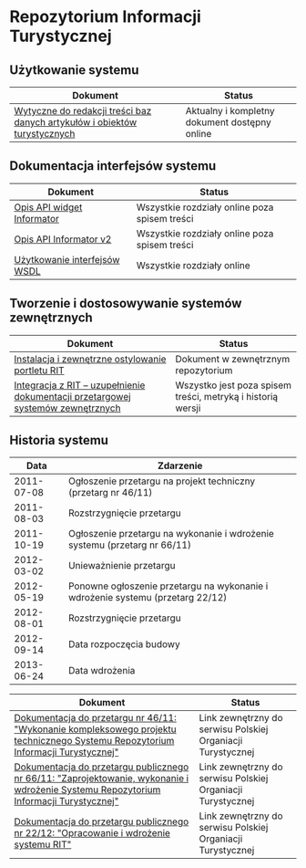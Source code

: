 # Repozytorium Informacji Turystycznej

## Użytkowanie systemu

Dokument | Status
--- | ---
[Wytyczne do redakcji treści baz danych artykułów i obiektów turystycznych](wytyczne-do-redakcji-tresci.md) | Aktualny i kompletny dokument dostępny online

## Dokumentacja interfejsów systemu

Dokument | Status
--- | ---
[Opis API widget Informator](rest-v1.md) | Wszystkie rozdziały online poza spisem treści
[Opis API Informator v2](rest-v2.md) | Wszystkie rozdziały online poza spisem treści
[Użytkowanie interfejsów WSDL](webservices.md) | Wszystkie rozdziały online

## Tworzenie i dostosowywanie systemów zewnętrznych

Dokument | Status
--- | ---
[Instalacja i zewnętrzne ostylowanie portletu RIT](https://github.com/gakowalski/rit-portlet/blob/master/setup.md) | Dokument w zewnętrznym repozytorium
[Integracja z RIT – uzupełnienie dokumentacji przetargowej systemów zewnętrznych](wklad-do-sopz.md) | Wszystko jest poza spisem treści, metryką i historią wersji

## Historia systemu

Data | Zdarzenie
--- | ---
2011-07-08 | Ogłoszenie przetargu na projekt techniczny (przetarg nr 46/11)
2011-08-03 | Rozstrzygnięcie przetargu
2011-10-19 | Ogłoszenie przetargu na wykonanie i wdrożenie systemu (przetarg nr 66/11)
2012-03-02 | Unieważnienie przetargu
2012-05-19 | Ponowne ogłoszenie przetargu na wykonanie i wdrożenie systemu (przetarg 22/12)
2012-08-01 | Rozstrzygnięcie przetargu
2012-09-14 | Data rozpoczęcia budowy
2013-06-24 | Data wdrożenia

Dokument | Status
--- | ---
[Dokumentacja do przetargu nr 46/11: "Wykonanie kompleksowego projektu technicznego Systemu Repozytorium Informacji Turystycznej"](https://www.pot.gov.pl/pl/przetargi/przetargi-archiwalne/2011/wykonanie-kompleksowego-projektu-technicznego-systemu-repozytorium-informacji-turystycznej-uwzgledniajacego-integracje-zewnetrznych-systemow-z-baza-rit-przy-pomocy-zespolu-interfejsow-wymiany-danych-oraz-) | Link zewnętrzny do serwisu Polskiej Organiacji Turystycznej
[Dokumentacja do przetargu publicznego nr 66/11: "Zaprojektowanie, wykonanie i wdrożenie Systemu Repozytorium Informacji Turystycznej"](https://www.pot.gov.pl/pl/przetargi/przetargi-archiwalne/2011/zaprojektowanie-wykonanie-i-wdrozenie-systemu-repozytorium-informacji-turystycznej-numer-66-11) | Link zewnętrzny do serwisu Polskiej Organiacji Turystycznej
[Dokumentacja do przetargu publicznego nr 22/12: "Opracowanie i wdrożenie systemu RIT"](https://www.pot.gov.pl/pl/przetargi/rozstrzygniete/2012/opracowanie-i-wdrozenie-systemu-rit-numer-22-12) | Link zewnętrzny do serwisu Polskiej Organiacji Turystycznej

